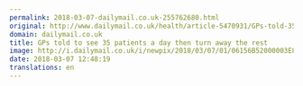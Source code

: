 ```yaml
---
permalink: 2018-03-07-dailymail.co.uk-255762680.html
original: http://www.dailymail.co.uk/health/article-5470931/GPs-told-35-patients-day-turn-away-rest.html?ITO=1490&ns_mchannel=rss&ns_campaign=1490
domain: dailymail.co.uk
title: GPs told to see 35 patients a day then turn away the rest
image: http://i.dailymail.co.uk/i/newpix/2018/03/07/01/06156B52000003E8-0-image-a-54_1520384618777.jpg
date: 2018-03-07 12:48:19
translations: en
---
```


